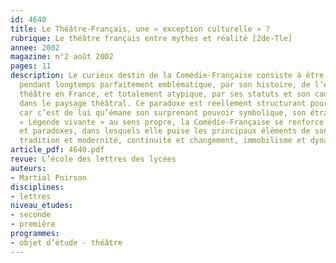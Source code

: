 ```yaml
---
id: 4640
title: Le Théâtre-Français, une « exception culturelle » ?
rubrique: Le théâtre français entre mythes et réalité [2de-Tle]
annee: 2002
magazine: n°2 août 2002
pages: 11
description: Le curieux destin de la Comédie-Française consiste à être, à la fois,
  pendant longtemps parfaitement emblématique, par son histoire, de l’évolution du
  théâtre en France, et totalement atypique, par ses statuts et son cadre institutionnel,
  dans le paysage théâtral. Ce paradoxe est réellement structurant pour l’institution,
  car c’est de lui qu’émane son surprenant pouvoir symbolique, son étrange rayonnement.
  « Légende vivante » au sens propre, la Comédie-Française se renforce par ses contradictions
  et paradoxes, dans lesquels elle puise les principaux éléments de son identité – 
  tradition et modernité, continuité et changement, immobilisme et dynamisme…
article_pdf: 4640.pdf
revue: L’école des lettres des lycées
auteurs:
- Martial Poirson
disciplines:
- lettres
niveau_etudes:
- seconde
- première
programmes:
- objet d’étude - théâtre
---
```

